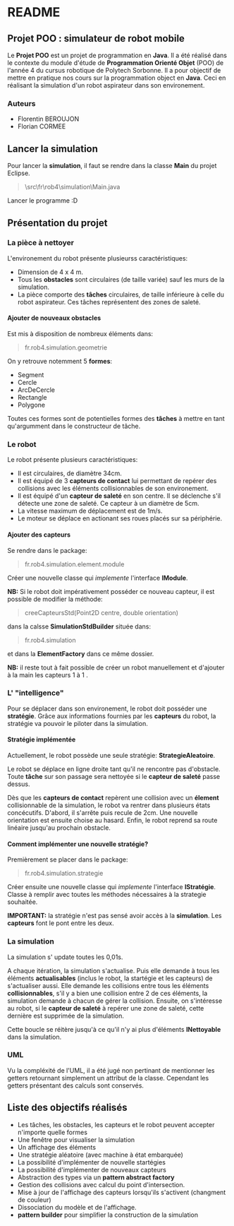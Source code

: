 # README

## Projet POO : simulateur de robot mobile

Le **Projet POO** est un projet de programmation en **Java**. Il a été réalisé dans le contexte du module d'étude de **Programmation Orienté Objet** (POO) de l'année 4 du cursus robotique de Polytech Sorbonne.
Il a pour objectif de mettre en pratique nos cours sur la programmation object en **Java**. Ceci en réalisant la simulation d'un robot aspirateur dans son environement.

### Auteurs
- Florentin BEROUJON
- Florian CORMEE

## Lancer la simulation

Pour lancer la **simulation**, il faut se rendre dans la classe **Main** du projet Eclipse.

> \src\fr\rob4\simulation\Main.java

Lancer le programme :D

## Présentation du projet

### La pièce à nettoyer

L'environement du robot présente plusieurss caractéristiques:

- Dimension de 4 x 4 m.
- Tous les **obstacles** sont circulaires (de taille variée) sauf les murs de la simulation.
- La pièce comporte des **tâches** circulaires, de taille inférieure à celle du robot aspirateur. Ces tâches représentent des zones de saleté.

#### Ajouter de nouveaux obstacles

Est mis à disposition de nombreux éléments dans:

> fr.rob4.simulation.geometrie

On y retrouve notemment 5 **formes**:

- Segment
- Cercle
- ArcDeCercle
- Rectangle
- Polygone

Toutes ces formes sont de potentielles formes des **tâches** à mettre en tant qu'argumment dans le constructeur de tâche.

### Le robot

Le robot présente plusieurs caractéristiques:

- Il est circulaires, de diamètre 34cm.
- Il est équipé de 3 **capteurs de contact** lui permettant de repérer des collisions avec les éléments collisionnables de son environement.
- Il est équipé d'un **capteur de saleté** en son centre. Il se déclenche s'il détecte une zone de saleté. Ce capteur à un diamètre de 5cm.
- La vitesse maximum de déplacement est de 1m/s.
- Le moteur se déplace en actionant ses roues placés sur sa périphérie.

#### Ajouter des capteurs

Se rendre dans le package:

> fr.rob4.simulation.element.module

Créer une nouvelle classe qui *implemente* l'interface **IModule**.

**NB:** Si le robot doit impérativement posséder ce nouveau capteur, il est possible de modifier la méthode:

> creeCapteursStd(Point2D centre, double orientation)

dans la calsse **SimulationStdBuilder** située dans:

> fr.rob4.simulation

et dans la **ElementFactory** dans ce même dossier.

**NB:** il reste tout à fait possible de créer un robot manuellement et d'ajouter à la main les capteurs 1 à 1 .

### L' "intelligence"

Pour se déplacer dans son environement, le robot doit posséder une **stratégie**. Grâce aux informations fournies par les **capteurs** du robot, la stratégie va pouvoir le piloter dans la simulation.

#### Stratégie implémentée

Actuellement, le robot possède une seule stratégie: **StrategieAleatoire**.

Le robot se déplace en ligne droite tant qu'il ne rencontre pas d'obstacle. Toute **tâche** sur son passage sera nettoyée si le **capteur de saleté** passe dessus.

Dès que les **capteurs de contact** repèrent une collision avec un **élement** collisionnable de la simulation, le robot va rentrer dans plusieurs états concécutifs. D'abord, il s'arrête puis recule de 2cm. Une nouvelle orientation est ensuite choise au hasard. Enfin, le robot reprend sa route linéaire jusqu'au prochain obstacle.

#### Comment implémenter une nouvelle stratégie?

Premièrement se placer dans le package:

> fr.rob4.simulation.strategie

Créer ensuite une nouvelle classe qui *implemente* l'interface **IStratégie**. Classe à remplir avec toutes les méthodes nécessaires à la strategie souhaitée. 

**IMPORTANT:** la stratégie n'est pas sensé avoir accès à la **simulation**. Les **capteurs** font le pont entre les deux.

### La simulation

La simulation s' update toutes les 0,01s.

A chaque itération, la simulation s'actualise. Puis elle demande à tous les éléments **actualisables** (inclus le robot, la startégie et les capteurs) de s'actualiser aussi. Elle demande les collisions entre tous les éléments **collisionnables**, s'il y a bien une collision entre 2 de ces éléments, la simulation demande à chacun de gérer la collision. Ensuite, on s'intéresse au robot, si le **capteur de saleté** à repérer une zone de saleté, cette dernière est supprimée de la simulation.

Cette boucle se réitère jusqu'à ce qu'il n'y ai plus d'éléments **INettoyable** dans la simulation.

### UML

Vu la compléxité de l'UML, il a été jugé non pertinant de mentionner les getters retournant simplement un attribut de la classe. Cependant les getters présentant des calculs sont conservés.

## Liste des objectifs réalisés

- Les tâches, les obstacles, les capteurs et le robot peuvent accepter n'importe quelle formes
- Une fenêtre pour visualiser la simulation
- Un affichage des éléments
- Une stratégie aléatoire (avec machine à état embarquée)
- La possibilité d'implémenter de nouvelle startégies
- La possibilité d'implémenter de nouveaux capteurs
- Abstraction des types via un **pattern abstract factory**
- Gestion des collisions avec calcul du point d'intersection.
- Mise à jour de l'affichage des capteurs lorsqu'ils s'activent  (changment de couleur)
- Dissociation du modèle et de l'affichage.
- **pattern builder** pour simplifier la construction de la simulation
